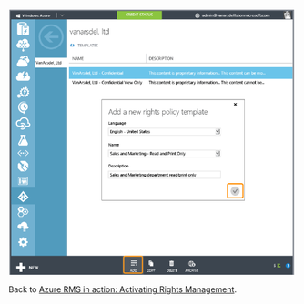 ![](../Image/AzRMS_TemplatesPortal.png)

Back to [Azure RMS in action: Activating Rights Management](http://technet.microsoft.com/library/jj585026.aspx#BKMK_Example_ManagementPortal).

